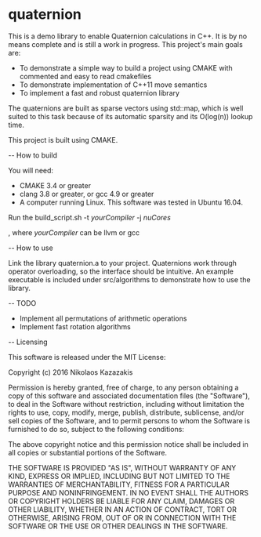 # quaternion
This is a demo library to enable Quaternion calculations in C++. It is by no means complete and is still a work in progress. This project's main goals are:

* To demonstrate a simple way to build a project using CMAKE with commented and easy to read cmakefiles
* To demonstrate implementation of C++11 move semantics
* To implement a fast and robust quaternion library

The quaternions are built as sparse vectors using std::map, which is well suited to this task because of its automatic sparsity and its O(log(n)) lookup time.

This project is built using CMAKE.

-- How to build

You will need:
* CMAKE 3.4 or greater
* clang 3.8 or greater, or gcc 4.9 or greater
* A computer running Linux. This software was tested in Ubuntu 16.04.

Run the build_script.sh -t *yourCompiler* -j *nuCores*

, where *yourCompiler* can be llvm or gcc

-- How to use

Link the library quaternion.a to your project. Quaternions work through operator overloading, so the interface should be intuitive. An example executable is included under src/algorithms to demonstrate how to use the library.

-- TODO
* Implement all permutations of arithmetic operations
* Implement fast rotation algorithms

-- Licensing

This software is released under the MIT License:

Copyright (c) 2016 Nikolaos Kazazakis

Permission is hereby granted, free of charge, to any person obtaining a copy
of this software and associated documentation files (the "Software"), to deal
in the Software without restriction, including without limitation the rights
to use, copy, modify, merge, publish, distribute, sublicense, and/or sell
copies of the Software, and to permit persons to whom the Software is
furnished to do so, subject to the following conditions:

The above copyright notice and this permission notice shall be included in all
copies or substantial portions of the Software.

THE SOFTWARE IS PROVIDED "AS IS", WITHOUT WARRANTY OF ANY KIND, EXPRESS OR
IMPLIED, INCLUDING BUT NOT LIMITED TO THE WARRANTIES OF MERCHANTABILITY,
FITNESS FOR A PARTICULAR PURPOSE AND NONINFRINGEMENT. IN NO EVENT SHALL THE
AUTHORS OR COPYRIGHT HOLDERS BE LIABLE FOR ANY CLAIM, DAMAGES OR OTHER
LIABILITY, WHETHER IN AN ACTION OF CONTRACT, TORT OR OTHERWISE, ARISING FROM,
OUT OF OR IN CONNECTION WITH THE SOFTWARE OR THE USE OR OTHER DEALINGS IN THE
SOFTWARE.
